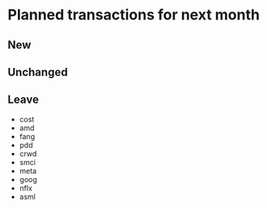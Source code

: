 # Planned transactions for next month

## New

## Unchanged

## Leave
- cost
- amd
- fang
- pdd
- crwd
- smci
- meta
- goog
- nflx
- asml